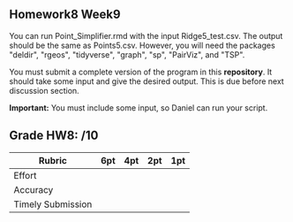 ## Homework8 Week9

You can run Point_Simplifier.rmd with the input Ridge5_test.csv. The output should be the same as Points5.csv.
However, you will need the packages "deldir", "rgeos", "tidyverse", "graph", "sp", "PairViz", and "TSP".


You must submit a complete version of the program in this **repository**. 
It should take some input and give the desired output.
This is due before next discussion section.

**Important:** You must include some input, so Daniel can run your script.  

## Grade HW8: /10

| **Rubric** | **6pt** | **4pt** | **2pt** | **1pt** |
| --- | ---| --- | --- | --- |
| Effort | | | | |
| Accuracy | | | | |
| Timely Submission | | | | |
